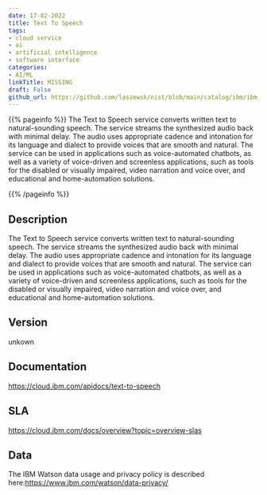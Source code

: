 ```yaml
---
date: 17-02-2022
title: Text To Speech
tags: 
- cloud service
- ai
- artificial intelligence
- software interface
categories: 
- AI/ML
linkTitle: MISSING
draft: False         
github_url: https://github.com/laszewsk/nist/blob/main/catalog/ibm/ibm_text_to_speech.yaml
---
```


{{% pageinfo %}}
The Text to Speech service converts written text to natural-sounding
speech. The service streams the synthesized audio back with minimal
delay. The audio uses appropriate cadence and intonation for its
language and dialect to provide voices that are smooth and
natural. The service can be used in applications such as
voice-automated chatbots, as well as a variety of voice-driven and
screenless applications, such as tools for the disabled or visually
impaired, video narration and voice over, and educational and
home-automation solutions.

{{% /pageinfo %}}

## Description

The Text to Speech service converts written text to natural-sounding
speech. The service streams the synthesized audio back with minimal
delay. The audio uses appropriate cadence and intonation for its
language and dialect to provide voices that are smooth and
natural. The service can be used in applications such as
voice-automated chatbots, as well as a variety of voice-driven and
screenless applications, such as tools for the disabled or visually
impaired, video narration and voice over, and educational and
home-automation solutions.


## Version

unkown

## Documentation

https://cloud.ibm.com/apidocs/text-to-speech

## SLA

https://cloud.ibm.com/docs/overview?topic=overview-slas

## Data

The IBM Watson data usage and privacy policy is described here:https://www.ibm.com/watson/data-privacy/
